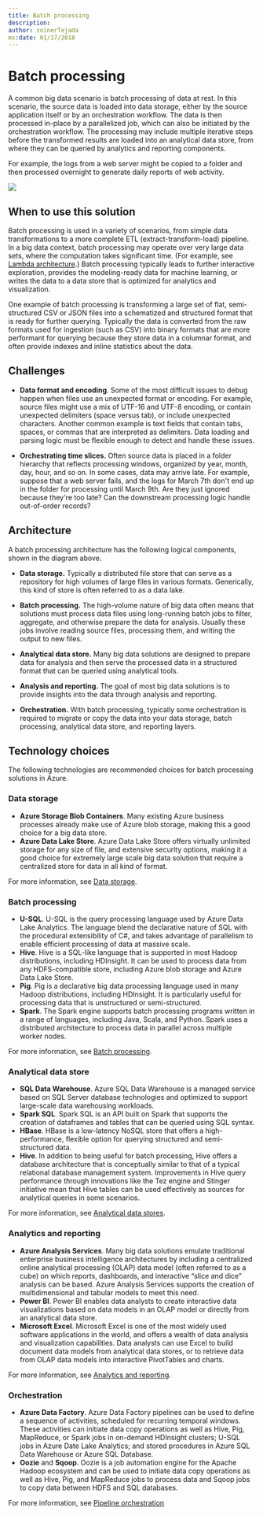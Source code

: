 ```yaml
---
title: Batch processing
description: 
author: zoinerTejada
ms:date: 01/17/2018
---
```


# Batch processing

A common big data scenario is batch processing of data at rest. In this scenario, the source data is loaded into data storage, either by the source application itself or by an orchestration workflow. The data is then processed in-place by a parallelized job, which can also be initiated by the orchestration workflow. The processing may include multiple iterative steps before the transformed results are loaded into an analytical data store, from where they can be queried by analytics and reporting components.

For example, the logs from a web server might be copied to a folder and then processed overnight to generate daily reports of web activity.

![](./images/batch-pipeline.png)

## When to use this solution

Batch processing is used in a variety of scenarios, from simple data transformations to a more complete ETL (extract-transform-load) pipeline. In a big data context, batch processing may operate over very large data sets, where the computation takes significant time. (For example, see [Lambda architecture](../concepts/big-data.md##lambda-architecture).) Batch processing typically leads to further interactive exploration, provides the modeling-ready data for machine learning, or writes the data to a data store that is optimized for analytics and visualization.

One example of batch processing is transforming a large set of flat, semi-structured CSV or JSON files into a schematized and structured format that is ready for further querying. Typically the data is converted from the raw formats used for ingestion (such as CSV) into binary formats that are more performant for querying because they store data in a columnar format, and often provide indexes and inline statistics about the data.

## Challenges

- **Data format and encoding**. Some of the most difficult issues to debug happen when files use an unexpected format or encoding. For example, source files might use a mix of UTF-16 and UTF-8 encoding, or contain unexpected delimiters (space versus tab), or include unexpected characters. Another common example is text fields that contain tabs, spaces, or commas that are interpreted as delimiters. Data loading and parsing logic must be flexible enough to detect and handle these issues.

- **Orchestrating time slices.** Often source data is placed in a folder hierarchy that reflects processing windows, organized by year, month, day, hour, and so on. In some cases, data may arrive late. For example, suppose that a web server fails, and the logs for March 7th don't end up in the folder for processing until March 9th. Are they just ignored because they're too late? Can the downstream processing logic handle out-of-order records?

## Architecture

A batch processing architecture has the following logical components, shown in the diagram above.

- **Data storage.** Typically a distributed file store that can serve as a repository for high volumes of large files in various formats. Generically, this kind of store is often referred to as a data lake. 

- **Batch processing.** The high-volume nature of big data often means that solutions must process data files using long-running batch jobs to filter, aggregate, and otherwise prepare the data for analysis. Usually these jobs involve reading source files, processing them, and writing the output to new files. 

- **Analytical data store.** Many big data solutions are designed to prepare data for analysis and then serve the processed data in a structured format that can be queried using analytical tools. 

- **Analysis and reporting.** The goal of most big data solutions is to provide insights into the data through analysis and reporting. 

- **Orchestration.** With batch processing, typically some orchestration is required to migrate or copy the data into your data storage, batch processing, analytical data store, and reporting layers.

## Technology choices

The following technologies are recommended choices for batch processing solutions in Azure.

### Data storage

- **Azure Storage Blob Containers**. Many existing Azure business processes already make use of Azure blob storage, making this a good choice for a big data store.
- **Azure Data Lake Store**. Azure Data Lake Store offers virtually unlimited storage for any size of file, and extensive security options, making it a good choice for extremely large scale big data solution that require a centralized store for data in all kind of format.

For more information, see [Data storage](../technology-choices/data-storage.md).

### Batch processing

- **U-SQL**. U-SQL is the query processing language used by Azure Data Lake Analytics. The language blend the declarative nature of SQL with the procedural extensibility of C#, and takes advantage of parallelism to enable efficient processing of data at massive scale.
- **Hive**. Hive is a SQL-like language that is supported in most Hadoop distributions, including HDInsight. It can be used to process data from any HDFS-compatible store, including Azure blob storage and Azure Data Lake Store.
- **Pig**. Pig is a declarative big data processing language used in many Hadoop distributions, including HDInsight. It is particularly useful for processing data that is unstructured or semi-structured.
- **Spark**. The Spark engine supports batch processing programs written in a range of languages, including Java, Scala, and Python. Spark uses a distributed architecture to process data in parallel across multiple worker nodes.

For more information, see [Batch processing](../technology-choices/batch-processing.md).

### Analytical data store

- **SQL Data Warehouse**. Azure SQL Data Warehouse is a managed service based on SQL Server database technologies and optimized to support large-scale data warehousing workloads.
- **Spark SQL**. Spark SQL is an API built on Spark that supports the creation of dataframes and tables that can be queried using SQL syntax.
- **HBase**. HBase is a low-latency NoSQL store that offers a high-performance, flexible option for querying structured and semi-structured data.
- **Hive**. In addition to being useful for batch processing, Hive offers a database architecture that is conceptually similar to that of a typical relational database management system. Improvements in Hive query performance through innovations like the Tez engine and Stinger initiative mean that Hive tables can be used effectively as sources for analytical queries in some scenarios.

For more information, see [Analytical data stores](../technology-choices/analytical-data-stores.md).

### Analytics and reporting

- **Azure Analysis Services**. Many big data solutions emulate traditional enterprise business intelligence architectures by including a centralized online analytical processing (OLAP) data model (often referred to as a cube) on which reports, dashboards, and interactive “slice and dice” analysis can be based. Azure Analysis Services supports the creation of multidimensional and tabular models to meet this need.
- **Power BI**. Power BI enables data analysts to create interactive data visualizations based on data models in an OLAP model or directly from an analytical data store.
- **Microsoft Excel**. Microsoft Excel is one of the most widely used software applications in the world, and offers a wealth of data analysis and visualization capabilities. Data analysts can use Excel to build document data models from analytical data stores, or to retrieve data from OLAP data models into interactive PivotTables and charts.

For more information, see [Analytics and reporting](../technology-choices/analysis-visualizations-reporting.md).

### Orchestration

- **Azure Data Factory**. Azure Data Factory pipelines can be used to define a sequence of activities, scheduled for recurring temporal windows. These activities can initiate data copy operations as well as Hive, Pig, MapReduce, or Spark jobs in on-demand HDInsight clusters; U-SQL jobs in Azure Date Lake Analytics; and stored procedures in Azure SQL Data Warehouse or Azure SQL Database.
- **Oozie** and **Sqoop**. Oozie is a job automation engine for the Apache Hadoop ecosystem and can be used to initiate data copy operations as well as Hive, Pig, and MapReduce jobs to process data and Sqoop jobs to copy data between HDFS and SQL databases.

For more information, see [Pipeline orchestration](../technology-choices/pipeline-orchestration-data-movement.md)
